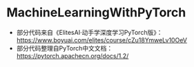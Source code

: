 # MachineLearningWithPyTorch
- 部分代码来自《ElitesAI·动手学深度学习PyTorch版》：https://www.boyuai.com/elites/course/cZu18YmweLv10OeV
- 部分代码整理自PyTorch中文文档：https://pytorch.apachecn.org/docs/1.2/

